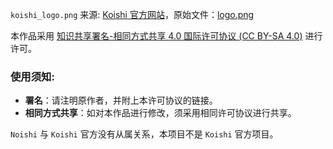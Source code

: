 `koishi_logo.png` 来源: [Koishi 官方网站](https://koishi.chat/)，原始文件：[logo.png](https://koishi.chat/logo.png)

本作品采用 [知识共享署名-相同方式共享 4.0 国际许可协议 (CC BY-SA 4.0)](https://creativecommons.org/licenses/by-sa/4.0/) 进行许可。

### 使用须知:
- **署名**：请注明原作者，并附上本许可协议的链接。
- **相同方式共享**：如对本作品进行修改，须采用相同许可协议进行共享。

`Noishi` 与 `Koishi` 官方没有从属关系，本项目不是 `Koishi` 官方项目。